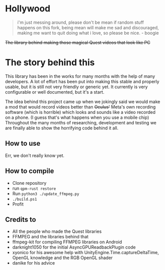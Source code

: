 # Hollywood
> i'm just messing around, please don't be mean if random stuff happens on this fork, being mean will make me sad and discouraged, making me want to quit doing what i love, so please be nice. - boogie

~~The library behind making those magical Quest videos that look like PC~~

# The story behind this
This library has been in the works for many months with the help of many developers. A lot of effort has been put into making this stable and properly usable, but it is still not very friendly or generic yet. 
It currently is very configurable or well documented, but it's a start.

The idea behind this project came up when we jokingly said we would make a mod that would record videos better than ~~Oculus'~~ Meta's own recording software (which is horrible) which looks and sounds like a video recorded on a phone. (I guess that's what happens when you use a mobile chip)
Throughout the many months of researching, development and testing we are finally able to show the horrifying code behind it all.

## How to use
Err, we don't really know yet. 

## How to compile
- Clone repository
- run `qpm-rust restore`
- Run `python3 ./update_ffmpeg.py`
- `./build.ps1`
- Profit


## Credits to
- All the people who made the Quest libraries
- FFMPEG and the libraries behind that
- ffmpeg-kit for compiling FFMPEG libraries on Android
- darknight1050 for the initial AsyncGPUReadbackPlugin code
- xyonico for his awesome help with UnityEngine.Time.captureDeltaTime, OpenGL knowledge and the RGB OpenGL shader
- danike for his advice
